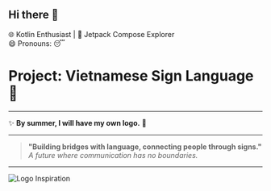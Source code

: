 ## Hi there 👋

🌐 Kotlin Enthusiast | 🎨 Jetpack Compose Explorer  
😄 Pronouns: 😴

# **Project: Vietnamese Sign Language** 🚀

---

✨ **By summer, I will have my own logo.** 🌟

---

> **"Building bridges with language, connecting people through signs."**  
> _A future where communication has no boundaries._

---

![Logo Inspiration](https://i.pinimg.com/736x/af/f2/fa/aff2fa49bd1ee36857667848429d032e.jpg)


<!--
**DTPhuong-wj/DTPhuong-wj** is a ✨ _special_ ✨ repository because its `README.md` (this file) appears on your GitHub profile.

Here are some ideas to get you started:

- 🔭 I’m currently working on ...
- 🌱 I’m currently learning ...
- 👯 I’m looking to collaborate on ...
- 🤔 I’m looking for help with ...
- 💬 Ask me about ...
- 📫 How to reach me: ...
- 😄 Pronouns: ...
- ⚡ Fun fact: ...
-->
